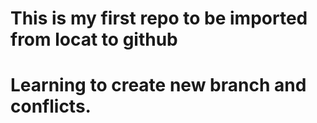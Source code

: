 # This is my first repo to be imported from locat to github
# Learning to create new branch and conflicts.